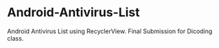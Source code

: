 # Android-Antivirus-List
Android Antivirus List using RecyclerView. Final Submission for Dicoding class.
